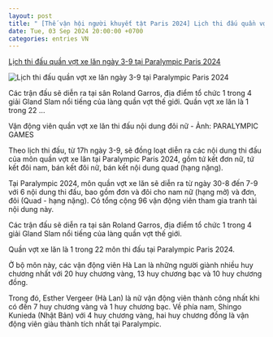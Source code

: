 ```yaml
---
layout: post
title: " [Thế vận hội người khuyết tật Paris 2024] Lịch thi đấu quần vợt xe lăn ngày 3-9 tại Paralympic Paris 2024"
date: Tue, 03 Sep 2024 20:00:00 +0700
categories: entries VN
---
```

[Lịch thi đấu quần vợt xe lăn ngày 3-9 tại Paralympic Paris 2024](https://muctim.tuoitre.vn/lich-thi-dau-quan-vot-xe-lan-ngay-3-9-tai-paralympic-paris-2024-101240903131342209.htm)

![Lịch thi đấu quần vợt xe lăn ngày 3-9 tại Paralympic Paris 2024](https://cdn.tuoitre.vn/zoom/600_315/471584752817336320/2024/9/3/quan-vot-doi-nu-17253423318141161300005-119-0-1166-2000-crop-17253423634891100568817.jpg)

Các trận đấu sẽ diễn ra tại sân Roland Garros, địa điểm tổ chức 1 trong 4 giải Gland Slam nổi tiếng của làng quần vợt thế giới. Quần vợt xe lăn là 1 trong 22 ...

Vận động viên quần vợt xe lăn thi đấu nội dung đôi nữ - Ảnh: PARALYMPIC GAMES

Theo lịch thi đấu, từ 17h ngày 3-9, sẽ đồng loạt diễn ra các nội dung thi đấu của môn quần vợt xe lăn tại Paralympic Paris 2024, gồm tứ kết đơn nữ, tứ kết đôi nam, bán kết đôi nữ, bán kết nội dung quad (hạng nặng).

Tại Paralympic 2024, môn quần vợt xe lăn sẽ diễn ra từ ngày 30-8 đến 7-9 với 6 nội dung thi đấu, bao gồm đơn và đôi cho nam nữ (hạng mở) và đơn, đôi (Quad - hạng nặng). Có tổng cộng 96 vận động viên tham gia tranh tài nội dung này.



Các trận đấu sẽ diễn ra tại sân Roland Garros, địa điểm tổ chức 1 trong 4 giải Gland Slam nổi tiếng của làng quần vợt thế giới.

Quần vợt xe lăn là 1 trong 22 môn thi đấu tại Paralympic Paris 2024.

Ở bộ môn này, các vận động viên Hà Lan là những người giành nhiều huy chương nhất với 20 huy chương vàng, 13 huy chương bạc và 10 huy chương đồng.

Trong đó, Esther Vergeer (Hà Lan) là nữ vận động viên thành công nhất khi có đến 7 huy chương vàng và 1 huy chương bạc. Về phía nam, Shingo Kunieda (Nhật Bản) với 4 huy chương vàng, hai huy chương đồng là vận động viên giàu thành tích nhất tại Paralympic.

